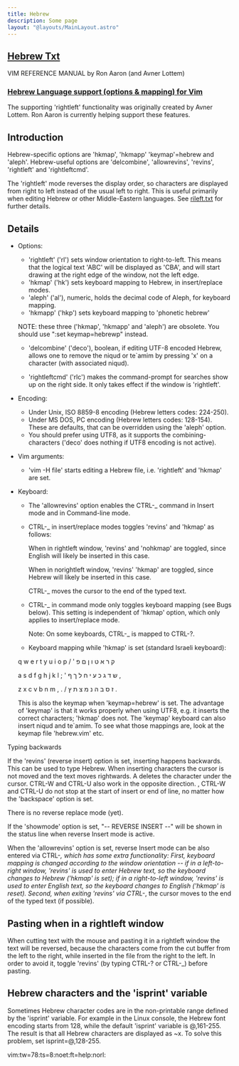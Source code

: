 ```yaml
---
title: Hebrew
description: Some page
layout: "@layouts/MainLayout.astro"
---
```



## <a id="Nvim" class="section-title" href="#Nvim"> Hebrew Txt</a> 

VIM REFERENCE MANUAL    by Ron Aaron (and Avner Lottem)


### <a id="hebrew" class="section-title" href="#hebrew">Hebrew Language support (options & mapping) for Vim</a>

The supporting 'rightleft' functionality was originally created by Avner
Lottem. <alottem at gmail dot com>  Ron Aaron <ron at ronware dot org> is
currently helping support these features.


Introduction
------------
Hebrew-specific options are 'hkmap', 'hkmapp' 'keymap'=hebrew and 'aleph'.
Hebrew-useful options are 'delcombine', 'allowrevins', 'revins', 'rightleft'
and 'rightleftcmd'.

The 'rightleft' mode reverses the display order, so characters are displayed
from right to left instead of the usual left to right.  This is useful
primarily when editing Hebrew or other Middle-Eastern languages.
See [rileft.txt](#rileft.txt) for further details.

Details
--------------
+  Options:
   +  'rightleft' ('rl') sets window orientation to right-to-left.  This means
      that the logical text 'ABC' will be displayed as 'CBA', and will start
      drawing at the right edge of the window, not the left edge.
   +  'hkmap' ('hk') sets keyboard mapping to Hebrew, in insert/replace modes.
   +  'aleph' ('al'), numeric, holds the decimal code of Aleph, for keyboard
      mapping.
   +  'hkmapp' ('hkp') sets keyboard mapping to 'phonetic hebrew'

   NOTE: these three ('hkmap', 'hkmapp' and 'aleph') are obsolete.  You should
	 use ":set keymap=hebrewp" instead.

   +  'delcombine' ('deco'), boolean, if editing UTF-8 encoded Hebrew, allows
      one to remove the niqud or te`amim by pressing 'x' on a character (with
      associated niqud).

   +  'rightleftcmd' ('rlc') makes the command-prompt for searches show up on
      the right side.  It only takes effect if the window is 'rightleft'.

+  Encoding:
   +  Under Unix, ISO 8859-8 encoding (Hebrew letters codes: 224-250).
   +  Under MS DOS, PC encoding (Hebrew letters codes: 128-154).
      These are defaults, that can be overridden using the 'aleph' option.
   +  You should prefer using UTF8, as it supports the combining-characters
      ('deco' does nothing if UTF8 encoding is not active).

+  Vim arguments:
   +  'vim -H file' starts editing a Hebrew file, i.e. 'rightleft' and 'hkmap'
      are set.

+  Keyboard:
   +  The 'allowrevins' option enables the CTRL-_ command in Insert mode and
      in Command-line mode.

   +  CTRL-_ in insert/replace modes toggles 'revins' and 'hkmap' as follows:

      When in rightleft window, 'revins' and 'nohkmap' are toggled, since
      English will likely be inserted in this case.

      When in norightleft window, 'revins' 'hkmap' are toggled, since Hebrew
      will likely be inserted in this case.

      CTRL-_ moves the cursor to the end of the typed text.

   +  CTRL-_ in command mode only toggles keyboard mapping (see Bugs below).
      This setting is independent of 'hkmap' option, which only applies to
      insert/replace mode.

      Note: On some keyboards, CTRL-_ is mapped to CTRL-?.

   +  Keyboard mapping while 'hkmap' is set (standard Israeli keyboard):

	q w e r t y u i o p
	/ ' ק ר א ט ו ן ם פ

	 a s d f g h j k l ; '
	 ש ד ג כ ע י ח ל ך ף ,

	  z x c v b n m , . /
	  ז ס ב ה נ מ צ ת ץ .

      This is also the keymap when 'keymap=hebrew' is set.  The advantage of
      'keymap' is that it works properly when using UTF8, e.g. it inserts the
      correct characters; 'hkmap' does not.  The 'keymap' keyboard can also
      insert niqud and te`amim.  To see what those mappings are, look at the
      keymap file 'hebrew.vim' etc.


Typing backwards

If the 'revins' (reverse insert) option is set, inserting happens backwards.
This can be used to type Hebrew.  When inserting characters the cursor is not
moved and the text moves rightwards.  A <BS> deletes the character under the
cursor.  CTRL-W and CTRL-U also work in the opposite direction.  <BS>, CTRL-W
and CTRL-U do not stop at the start of insert or end of line, no matter how
the 'backspace' option is set.

There is no reverse replace mode (yet).

If the 'showmode' option is set, "-- REVERSE INSERT --" will be shown in the
status line when reverse Insert mode is active.

When the 'allowrevins' option is set, reverse Insert mode can be also entered
via CTRL-_, which has some extra functionality: First, keyboard mapping is
changed according to the window orientation -- if in a left-to-right window,
'revins' is used to enter Hebrew text, so the keyboard changes to Hebrew
('hkmap' is set); if in a right-to-left window, 'revins' is used to enter
English text, so the keyboard changes to English ('hkmap' is reset).  Second,
when exiting 'revins' via CTRL-_, the cursor moves to the end of the typed
text (if possible).


Pasting when in a rightleft window
----------------------------------
When cutting text with the mouse and pasting it in a rightleft window
the text will be reversed, because the characters come from the cut buffer
from the left to the right, while inserted in the file from the right to
the left.   In order to avoid it, toggle 'revins' (by typing CTRL-? or CTRL-_)
before pasting.


Hebrew characters and the 'isprint' variable
--------------------------------------------
Sometimes Hebrew character codes are in the non-printable range defined by
the 'isprint' variable.  For example in the Linux console, the Hebrew font
encoding starts from 128, while the default 'isprint' variable is @,161-255.
The result is that all Hebrew characters are displayed as ~x.  To solve this
problem, set isprint=@,128-255.


 vim:tw=78:ts=8:noet:ft=help:norl:

